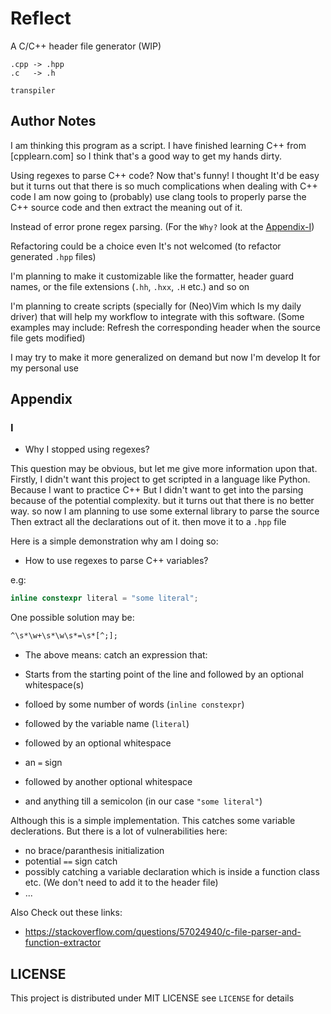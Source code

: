 # Reflect

A C/C++ header file generator (WIP)

```
.cpp -> .hpp
.c   -> .h

transpiler
```

## Author Notes

I am thinking this program as a script. I have finished learning C++ from
[cpplearn.com] so I think that's a good way to get my hands dirty.

Using regexes to parse C++ code? Now that's funny! I thought It'd be easy but it
turns out that there is so much complications when dealing with C++ code I am
now going to (probably) use clang tools to properly parse the C++ source code
and then extract the meaning out of it.

Instead of error prone regex parsing. (For the `Why?` look at the
[Appendix-I](#appendix))

Refactoring could be a choice even It's not welcomed (to refactor generated
`.hpp` files)

I'm planning to make it customizable like the formatter, header guard names, or
the file extensions (`.hh`, `.hxx`, `.H` etc.) and so on

I'm planning to create scripts (specially for (Neo)Vim which Is my daily driver)
that will help my workflow to integrate with this software. (Some examples may
include: Refresh the corresponding header when the source file gets modified)

I may try to make it more generalized on demand but now I'm develop It for my
personal use

## Appendix

### I

- Why I stopped using regexes?

This question may be obvious, but let me give more information upon that.
Firstly, I didn't want this project to get scripted in a language like Python.
Because I want to practice C++ But I didn't want to get into the parsing because
of the potential complexity. but it turns out that there is no better way. so
now I am planning to use some external library to parse the source Then extract
all the declarations out of it. then move it to a `.hpp` file

Here is a simple demonstration why am I doing so:

- How to use regexes to parse C++ variables?

e.g:

```cpp
inline constexpr literal = "some literal";
```

One possible solution may be:

```txt
^\s*\w+\s*\w\s*=\s*[^;];
```

- The above means: catch an expression that:

- Starts from the starting point of the line and followed by an optional
  whitespace(s)
- folloed by some number of words (`inline constexpr`)
- followed by the variable name (`literal`)
- followed by an optional whitespace
- an `=` sign
- followed by another optional whitespace
- and anything till a semicolon (in our case `"some literal"`)

Although this is a simple implementation. This catches some variable
declerations. But there is a lot of vulnerabilities here:

- no brace/paranthesis initialization
- potential `==` sign catch
- possibly catching a variable declaration which is inside a function class etc.
  (We don't need to add it to the header file)
- ...

Also Check out these links:

- https://stackoverflow.com/questions/57024940/c-file-parser-and-function-extractor

## LICENSE

This project is distributed under MIT LICENSE see `LICENSE` for details

